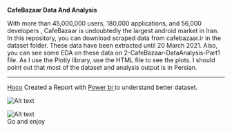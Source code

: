 **CafeBazaar Data And Analysis**



With more than 45,000,000 users, 180,000 applications, and 56,000 developers , CafeBazaar is undoubtedly the largest android market in Iran. 
In this repository, you can download scraped data from cafebazaar.ir in the dataset folder.  These data have been extracted until 20 March 2021. Also, you can see some EDA on these data on 2-CafeBazaar-DataAnalysis-Part1 file. As I use the Plotly library, use the HTML file to see the plots.
I should point out that most of the dataset and analysis output is in Persian.
***
[Hoco](https://github.com/hoco1) Created a Report with [Power bi ](https://app.powerbi.com/reportEmbed?reportId=8c55e442-a43f-4543-8bc5-951cd2dded22&autoAuth=true&ctid=ef74ab9d-7519-4100-a4b7-21a2d07f3069&config=eyJjbHVzdGVyVXJsIjoiaHR0cHM6Ly93YWJpLXVzLWNlbnRyYWwtYS1wcmltYXJ5LXJlZGlyZWN0LmFuYWx5c2lzLndpbmRvd3MubmV0LyJ9)to understand better dataset. 

![Alt text](https://github.com/hoco1/CafeBazaar/blob/master/img/Screenshot%202021-07-06%20155154.jpg)

![Alt text](https://github.com/hoco1/CafeBazaar/blob/master/img/Screenshot%202021-07-06%20155142.jpg)   
Go and enjoy
